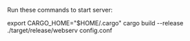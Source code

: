Run these commands to start server:

export CARGO_HOME="$HOME/.cargo"
cargo build --release
./target/release/webserv config.conf
